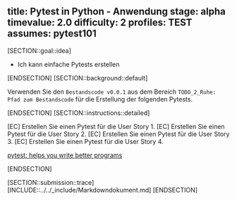 title: Pytest in Python - Anwendung
stage: alpha
timevalue: 2.0
difficulty: 2
profiles: TEST
assumes: pytest101
---
[SECTION::goal::idea]

- Ich kann einfache Pytests erstellen

[ENDSECTION]
[SECTION::background::default]

Verwenden Sie den `Bestandscode v0.0.1` aus dem Bereich `TODO_2_Ruhe: Pfad zum Bestandscode` für die Erstellung der folgenden Pytests.

[ENDSECTION]
[SECTION::instructions::detailed]

[EC] Erstellen Sie einen Pytest für die User Story 1.
[EC] Erstellen Sie einen Pytest für die User Story 2.
[EC] Erstellen Sie einen Pytest für die User Story 3.
[EC] Erstellen Sie einen Pytest für die User Story 4.

[pytest: helps you write better programs](https://docs.pytest.org/en/stable/)

[ENDSECTION]

[SECTION::submission::trace]
[INCLUDE::../../_include/Markdowndokument.md]
[ENDSECTION]
